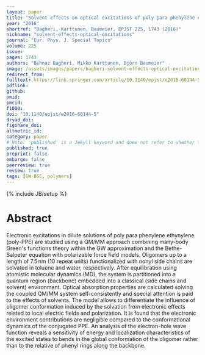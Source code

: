 ```yaml
---
layout: paper
title: "Solvent effects on optical excitations of poly para phenylene ethynylene studied by QM/MM simulations based on many-body Green's functions theory"
year: "2016"
shortref: "Bagheri, Karttunen, Baumeier, EPJST 225, 1743 (2016)"
nickname: "solvent-effects-optical-excitations"
journal: "Eur. Phys. J. Special Topics"
volume: 225
issue: 
pages: 1743 
authors: "Behnaz Bagheri, Mikko Karttunen, Björn Baumeier"
image: /assets/images/papers/bagheri-solvent-effects-optical-excitations.svg
redirect_from: 
fulltext: https://link.springer.com/article/10.1140/epjst/e2016-60144-5
pdflink: 
github: 
pmid: 
pmcid: 
f1000: 
doi: "10.1140/epjst/e2016-60144-5"
dryad_doi: 
figshare_doi: 
altmetric_id: 
category: paper
# Note: 'published' is a Jekyll keyword and does not refer to whether the paper is published, but rather to whether this Markdown should be part of the rendered site.
published: true
preprint: false
embargo: false	
peerreview: true
review: true
tags: [GW-BSE, polymers]
---
```

{% include JB/setup %}

# Abstract 

Electronic excitations in dilute solutions of poly para phenylene ethynylene (poly-PPE) are studied using a QM/MM approach combining many-body Green's functions theory within the GW approximation and the Bethe-Salpeter equation with polarizable force field models. Oligomers up to a length of 7.5 nm (10 repeat units) functionalized with nonyl side chains are solvated in toluene and water, respectively. After equilibration using atomistic molecular dynamics (MD), the system is partitioned into a quantum region (backbone) embedded into a classical (side chains and solvent) environment. Optical absorption properties are calculated solving the coupled QM/MM system self-consistently and special attention is paid to the effects of solvents. The model allows to differentiate the influence of oligomer conformation induced by the solvation from electronic effects related to local electric fields and polarization. It is found that the electronic environment contributions are negligible compared to the conformational dynamics of the conjugated PPE. An analysis of the electron-hole wave function reveals a sensitivity of energy and localization characteristics of the excited states to bends in the global conformation of the oligomer rather than to the relative of phenyl rings along the backbone.
